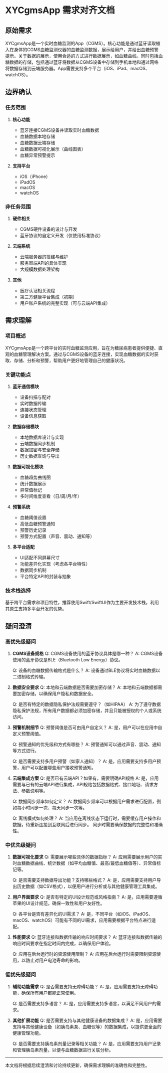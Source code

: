 # XYCgmsApp 需求对齐文档

## 原始需求

XYCgmsApp是一个实时血糖监测的App（CGMS）。核心功能是通过蓝牙读取植入在身体的CGMS血糖监测仪器的血糖监测数据，展示给用户，并给出血糖预警提示。关于数据的展示，使用合适的方式进行数据展示，如血糖曲线。同时包括血糖数据的存储，包括通过蓝牙将数据从CGMS设备中存储到手机本地和通过网络将数据存储到云端服务器。App需要支持多个平台（iOS、iPad、macOS、watchOS）。

## 边界确认

### 任务范围

1. **核心功能**
   - 蓝牙连接CGMS设备并读取实时血糖数据
   - 血糖数据本地存储
   - 血糖数据云端存储
   - 血糖数据可视化展示（曲线图表）
   - 血糖异常预警提示

2. **支持平台**
   - iOS（iPhone）
   - iPadOS
   - macOS
   - watchOS

### 非任务范围

1. **硬件相关**
   - CGMS硬件设备的设计与开发
   - 蓝牙协议的自定义开发（仅使用标准协议）

2. **云端系统**
   - 云端服务器的搭建与维护
   - 服务器端API的具体实现
   - 大规模数据处理架构

3. **其他**
   - 医疗认证相关流程
   - 第三方健康平台集成（初期）
   - 用户账户系统的完整实现（可与云端API集成）

## 需求理解

### 项目概述

XYCgmsApp是一个跨平台的实时血糖监测应用，旨在为糖尿病患者提供便捷、直观的血糖管理解决方案。通过与CGMS设备的蓝牙连接，实现血糖数据的实时获取、存储、分析和预警，帮助用户更好地管理自己的健康状况。

### 关键功能点

1. **蓝牙通信模块**
   - 设备扫描与配对
   - 实时数据传输
   - 连接状态管理
   - 设备信息获取

2. **数据存储模块**
   - 本地数据库设计与实现
   - 云端数据同步机制
   - 数据加密与安全存储
   - 历史数据查询与导出

3. **数据可视化模块**
   - 血糖趋势曲线图
   - 统计数据展示
   - 异常值标记
   - 多时间维度查看（日/周/月/年）

4. **预警系统**
   - 血糖阈值设置
   - 高低血糖预警通知
   - 预警历史记录
   - 预警方式配置（声音、震动、通知等）

5. **多平台适配**
   - UI适配不同屏幕尺寸
   - 功能差异化实现（考虑各平台特性）
   - 数据同步机制
   - 平台特定API的封装与抽象

### 技术栈选择

基于跨平台需求和项目特性，推荐使用Swift/SwiftUI作为主要开发技术栈，利用其原生支持多平台开发的优势。

## 疑问澄清

### 高优先级疑问

1. **CGMS设备规格**
   Q: CGMS设备使用的蓝牙协议具体是哪一种？
   A: CGMS设备使用的蓝牙协议是BLE（Bluetooth Low Energy）协议。

   Q: 设备的血糖数据传输格式是什么？
   A: 设备通过BLE协议将实时血糖数据以二进制格式传输。

2. **数据安全要求**
   Q: 本地和云端数据是否需要加密存储？
   A: 本地和云端数据都需要加密存储，以确保用户隐私和数据安全。

   Q: 是否有特定的数据隐私保护法规需要遵守？（如HIPAA）
   A: 为了遵守数据隐私保护法规，所有用户数据都必须加密存储，并且只能被授权的个人或系统访问。

3. **预警机制细节**
   Q: 预警阈值是否可由用户自定义？
   A: 是，用户可以在应用中自定义预警阈值。

   Q: 预警通知的优先级和方式有哪些？
   A: 预警通知可以通过声音、震动、通知等方式进行。

   Q: 是否需要支持多用户预警（如家人通知）？
   A: 是，应用需要支持多用户预警，用户可以配置哪些用户接收预警通知。

4. **云端集成方案**
   Q: 是否已有云端API？如果有，需要明确API规格
   A: 是，应用需要与已有的云端API进行集成，API规格包括数据格式、接口地址、请求方法、参数说明等。

   Q: 数据同步频率如何定义？
   A: 数据同步频率可以根据用户需求进行配置，例如每小时同步一次、每天同步一次等。

   Q: 离线模式如何处理？
   A: 当应用在离线状态下运行时，需要缓存用户操作和数据，待重新连接到互联网后进行同步。 同步时需要确保数据的完整性和准确性。

### 中优先级疑问

1. **数据可视化要求**
   Q: 需要展示哪些具体的数据指标？
   A: 应用需要展示用户的实时血糖数据曲线、统计数据（如平均血糖值、最高/最低血糖值等）、异常值标记等。

   Q: 是否需要支持数据导出功能？支持哪些格式？
   A: 是，应用需要支持用户导出历史数据（如CSV格式），以便用户进行分析或与其他健康管理工具集成。

2. **用户界面要求**
   Q: 是否有特定的UI设计规范或风格指南？
   A: 是，应用需要遵循苹果的UI设计规范，确保一致性和用户友好性。

   Q: 各平台是否有差异化的UI需求？
   A: 是，不同平台（如iOS、iPadOS、macOS、watchOS）可能有不同的UI需求，应用需要根据平台特点进行适配。

3. **性能要求**
   Q: 蓝牙连接和数据传输的响应时间要求？
   A: 蓝牙连接和数据传输的响应时间要求在指定时间内完成，以确保用户体验。

   Q: 应用在后台运行时的资源使用限制？
   A: 应用在后台运行时需要限制资源使用，以防止对用户电池寿命的影响。

### 低优先级疑问

1. **辅助功能需求**
   Q: 是否需要支持无障碍功能？
   A: 是，应用需要支持无障碍功能，确保所有用户都能正常使用。

   Q: 是否需要支持多语言？
   A: 是，应用需要支持多语言，以满足不同用户的需求。

2. **其他扩展功能**
   Q: 是否需要支持与其他健康设备的数据集成？
   A: 是，应用需要支持与其他健康设备（如胰岛素泵、血糖仪等）的数据集成，以提供更全面的健康管理功能。

   Q: 是否需要支持胰岛素剂量记录等相关功能？
   A: 是，应用需要支持用户记录和管理胰岛素剂量，以便与血糖数据进行关联分析。

---

本文档将根据后续澄清和讨论持续更新，确保需求理解的准确性和完整性。